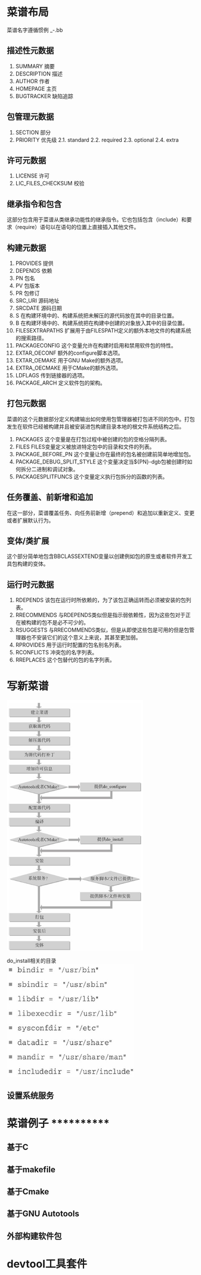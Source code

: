 # 菜谱布局
菜谱名字遵循惯例 <packagename>_<version>-<revision>.bb   

## 描述性元数据
1. SUMMARY 摘要
2. DESCRIPTION 描述
3. AUTHOR 作者
4. HOMEPAGE 主页
5. BUGTRACKER 缺陷追踪

## 包管理元数据
1. SECTION 部分
2. PRIORITY 优先级
	2.1. standard
	2.2. required
	2.3. optional
	2.4. extra

## 许可元数据
1. LICENSE 许可
2. LIC_FILES_CHECKSUM 校验

## 继承指令和包含
这部分包含用于菜谱从类继承功能性的继承指令。它也包括包含（include）和要求（require）语句以在语句的位置上直接插入其他文件。

## 构建元数据
1. PROVIDES 提供
2. DEPENDS 依赖
3. PN 包名
4. PV 包版本
5. PR 包修订
6. SRC_URI 源码地址
7. SRCDATE 源码日期
8. S 在构建环境中的、构建系统把未解压的源代码放在其中的目录位置。
9. B 在构建环境中的、构建系统把在构建中创建的对象放入其中的目录位置。
10. FILESEXTRAPATHS 扩展用于由FILESPATH定义的额外本地文件的构建系统的搜索路径。
11. PACKAGECONFIG 这个变量允许在构建时启用和禁用软件包的特性。
12. EXTAR_OECONF 额外的configure脚本选项。
13. EXTAR_OEMAKE 用于GNU Make的额外选项。
14. EXTRA_OECMAKE 用于CMake的额外选项。
15. LDFLAGS 传到链接器的选项。
16. PACKAGE_ARCH 定义软件包的架构。

## 打包元数据
菜谱的这个元数据部分定义构建输出如何使用包管理器被打包进不同的包中。打包发生在软件已经被构建并且被安装进包构建目录本地的根文件系统结构之后。   
1. PACKAGES 这个变量是在打包过程中被创建的包的空格分隔列表。
2. FILES FILES变量定义被放进特定包中的目录和文件的列表。
3. PACKAGE_BEFORE_PN 这个变量让你在最终的包名被创建前简单地增加包。
4. PACKAGE_DEBUG_SPLIT_STYLE 这个变量决定当${PN}-dgb包被创建时如何拆分二进制和调试对象。
5. PACKAGESPLITFUNCS 这个变量定义执行包拆分的函数的列表。

## 任务覆盖、前新增和追加
在这一部分，菜谱覆盖任务、向任务前新增（prepend）和追加以重新定义、变更或者扩展默认行为。   

## 变体/类扩展
这个部分简单地包含BBCLASSEXTEND变量以创建例如包的原生或者软件开发工具包构建的变体。

## 运行时元数据
1. RDEPENDS 该包在运行时所依赖的，为了该包正确运转而必须被安装的包列表。
2. RRECOMMENDS 与RDEPENDS类似但是指示弱依赖性，因为这些包对于正在被构建的包不是必不可少的。
3. RSUGGESTS 与RRECOMMENDS类似，但是从即使这些包是可用的但是包管理器也不安装它们的这个意义上来说，其甚至更加弱。
4. RPROVIDES 用于运行时配置的包名别名列表。
5. RCONFLICTS 冲突包的名字列表。
6. RREPLACES 这个包替代的包的名字列表。

# 写新菜谱
![new bb](./p-08-newbb.jpg)

do_install相关的目录   
![目录](./p-08-dir.jpg)

## 设置系统服务

# 菜谱例子 **********

## 基于C

## 基于makefile

## 基于Cmake

## 基于GNU Autotools

## 外部构建软件包

# devtool工具套件

